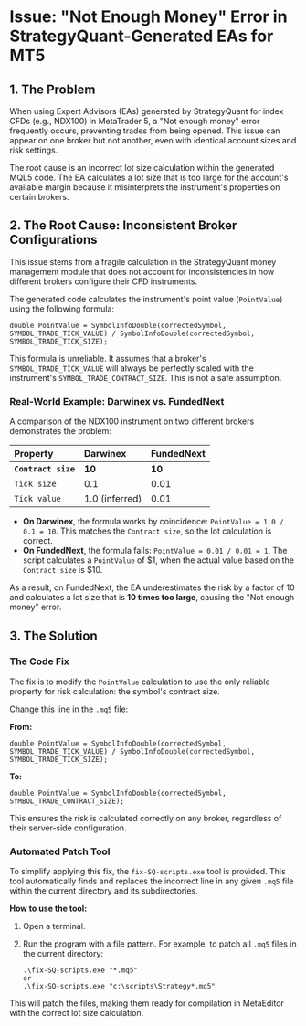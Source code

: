 # Issue: "Not Enough Money" Error in StrategyQuant-Generated EAs for MT5

## 1. The Problem

When using Expert Advisors (EAs) generated by StrategyQuant for index CFDs (e.g., NDX100) in MetaTrader 5, a "Not enough money" error frequently occurs, preventing trades from being opened. This issue can appear on one broker but not another, even with identical account sizes and risk settings.

The root cause is an incorrect lot size calculation within the generated MQL5 code. The EA calculates a lot size that is too large for the account's available margin because it misinterprets the instrument's properties on certain brokers.

## 2. The Root Cause: Inconsistent Broker Configurations

This issue stems from a fragile calculation in the StrategyQuant money management module that does not account for inconsistencies in how different brokers configure their CFD instruments.

The generated code calculates the instrument's point value (`PointValue`) using the following formula:

```mql5
double PointValue = SymbolInfoDouble(correctedSymbol, SYMBOL_TRADE_TICK_VALUE) / SymbolInfoDouble(correctedSymbol, SYMBOL_TRADE_TICK_SIZE);
```

This formula is unreliable. It assumes that a broker's `SYMBOL_TRADE_TICK_VALUE` will always be perfectly scaled with the instrument's `SYMBOL_TRADE_CONTRACT_SIZE`. This is not a safe assumption.

### Real-World Example: Darwinex vs. FundedNext

A comparison of the NDX100 instrument on two different brokers demonstrates the problem:

| Property | Darwinex | FundedNext |
| :--- | :--- | :--- |
| **`Contract size`** | **10** | **10** |
| `Tick size` | 0.1 | 0.01 |
| `Tick value` | 1.0 (inferred) | 0.01 |

- **On Darwinex**, the formula works by coincidence: `PointValue = 1.0 / 0.1 = 10`. This matches the `Contract size`, so the lot calculation is correct.
- **On FundedNext**, the formula fails: `PointValue = 0.01 / 0.01 = 1`. The script calculates a `PointValue` of $1, when the actual value based on the `Contract size` is $10.

As a result, on FundedNext, the EA underestimates the risk by a factor of 10 and calculates a lot size that is **10 times too large**, causing the "Not enough money" error.

## 3. The Solution

### The Code Fix

The fix is to modify the `PointValue` calculation to use the only reliable property for risk calculation: the symbol's contract size.

Change this line in the `.mq5` file:

**From:**
```mql5
double PointValue = SymbolInfoDouble(correctedSymbol, SYMBOL_TRADE_TICK_VALUE) / SymbolInfoDouble(correctedSymbol, SYMBOL_TRADE_TICK_SIZE);
```

**To:**
```mql5
double PointValue = SymbolInfoDouble(correctedSymbol, SYMBOL_TRADE_CONTRACT_SIZE);
```

This ensures the risk is calculated correctly on any broker, regardless of their server-side configuration.

### Automated Patch Tool

To simplify applying this fix, the `fix-SQ-scripts.exe` tool is provided. This tool automatically finds and replaces the incorrect line in any given `.mq5` file within the current directory and its subdirectories.

**How to use the tool:**

1.  Open a terminal.
2.  Run the program with a file pattern. For example, to patch all `.mq5` files in the current directory:

    ```shell
    .\fix-SQ-scripts.exe "*.mq5"
    or
    .\fix-SQ-scripts.exe "c:\scripts\Strategy*.mq5"
    ```

This will patch the files, making them ready for compilation in MetaEditor with the correct lot size calculation.